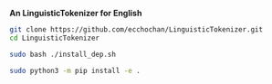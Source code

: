 **An LinguisticTokenizer for English**



```bash
git clone https://github.com/ecchochan/LinguisticTokenizer.git
cd LinguisticTokenizer

sudo bash ./install_dep.sh

sudo python3 -m pip install -e .

```